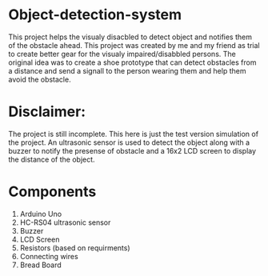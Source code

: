 # Object-detection-system
This project helps the visualy disacbled to detect object and notifies them of the obstacle ahead. 
This project was created by me and my friend as trial to create better gear for the visualy impaired/disabbled persons. 
The original idea was to create a shoe prototype that can detect obstacles from  a distance and send a signall to the person wearing them and help them avoid the obstacle. 

# Disclaimer: 
The project is still incomplete. This here is just the test version simulation of the project. An ultrasonic sensor is used to detect the object along with a buzzer to notify the presense of obstacle and a 16x2 LCD screen to display the distance of the object. 

# Components 
 1. Arduino Uno
 2. HC-RS04 ultrasonic sensor
 3. Buzzer
 4. LCD Screen
 5. Resistors (based on requirments)
 6. Connecting wires
 7. Bread Board
